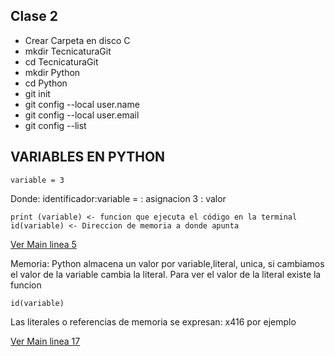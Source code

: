 ## Clase 2
- Crear Carpeta en disco C
- mkdir TecnicaturaGit
- cd TecnicaturaGit
- mkdir Python
- cd Python
- git init
- git config --local user.name
- git config --local user.email
- git config --list 
  
## VARIABLES EN PYTHON
    variable = 3 
  Donde:
      identificador:variable
      = : asignacion
      3 : valor

    print (variable) <- funcion que ejecuta el código en la terminal
    id(variable) <- Direccion de memoria a donde apunta
[Ver Main linea 5](/Clases/main.py)

Memoria: Python almacena un valor por variable,literal, unica, si cambiamos el valor de la variable cambia la literal.
Para ver el valor de la literal existe la funcion

    id(variable)
Las literales o referencias de memoria se expresan: x416 por ejemplo

[Ver Main linea 17](/Clases/main.py)

